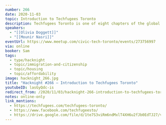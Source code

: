 ```yaml
---
number: 266
date: 2020-11-03
topic: Introduction to Techfugees Toronto
description: Techfugees Toronto is one of eight chapters of the global organization, Techfugees, which exists to empower displaced people whilst supporting tech innovations designed by, with and for them. Just over one year old now, Techfugees Toronto is beginning a project addressing refugee challenges regarding housing and affordability in the GTA. The talk will introduce the chapter, its mission and what we are hoping to learn and accomplish through the housing and affordability project.
speakers:
  - "[[Olivia Doggett]]"
  - "[[Mounir Nasri]]"
eventUrl: https://www.meetup.com/civic-tech-toronto/events/273756997
via: online
booker: Sam
tags:
  - type/hacknight
  - topic/immigration-and-citizenship
  - topic/housing
  - topic/affordability
image: hacknight_266.jpg
title: "Hacknight #266 – Introduction to Techfugees Toronto"
youtubeID: lasGyQdc-is
redirect_from: /2020/11/03/hacknight-266-introduction-to-techfugees-toronto-with-olivia-doggett-mounir-nasri/
notes: online-only
link_mentions:
  - https://techfugees.com/techfugees-toronto/
  - https://www.facebook.com/techfugeesto/
  - https://drive.google.com/file/d/1te7S3viRm6ndMxlT4XH6u2fJb0EdTJ27/view?usp=sharing  
---
```


